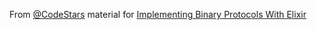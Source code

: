 From [@CodeStars](https://twitter.com/CodeStars) material for [Implementing Binary Protocols With Elixir](https://slidr.io/nesQuick/implementing-binary-protocols-with-elixir-1#1)
